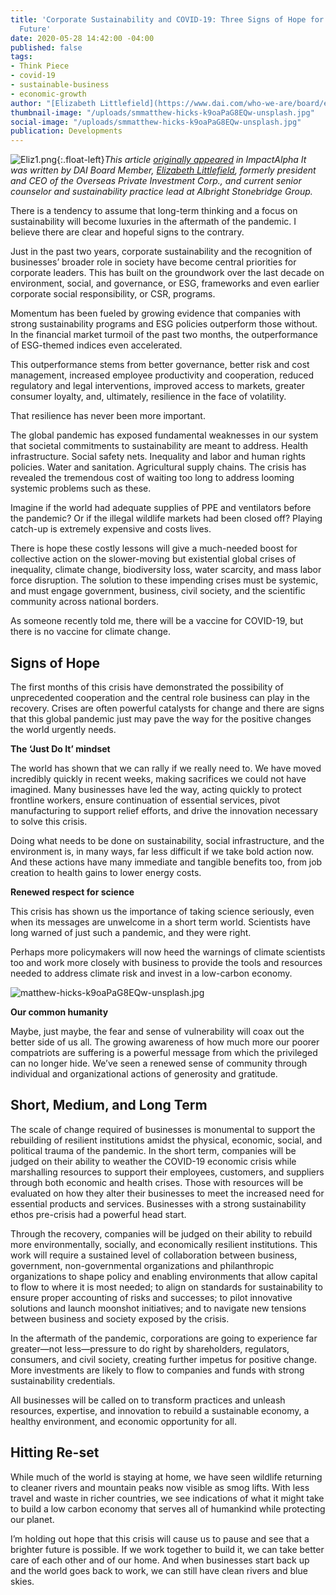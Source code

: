 ```yaml
---
title: 'Corporate Sustainability and COVID-19: Three Signs of Hope for a Brighter
  Future'
date: 2020-05-28 14:42:00 -04:00
published: false
tags:
- Think Piece
- covid-19
- sustainable-business
- economic-growth
author: "[Elizabeth Littlefield](https://www.dai.com/who-we-are/board/elizabeth-l-littlefield)"
thumbnail-image: "/uploads/smmatthew-hicks-k9oaPaG8EQw-unsplash.jpg"
social-image: "/uploads/smmatthew-hicks-k9oaPaG8EQw-unsplash.jpg"
publication: Developments
---
```


![Eliz1.png](/uploads/Eliz1.png){:.float-left}*This article [originally appeared](https://impactalpha.com/corporate-sustainability-and-covid-19-three-signs-of-hope-for-a-brighter-future/) in ImpactAlpha It was written by DAI Board Member, [Elizabeth Littlefield](https://www.dai.com/who-we-are/board/elizabeth-l-littlefield), formerly president and CEO of the Overseas Private Investment Corp., and current senior counselor and sustainability practice lead at Albright Stonebridge Group.*





There is a tendency to assume that long-term thinking and a focus on sustainability will become luxuries in the aftermath of the pandemic. I believe there are clear and hopeful signs to the contrary. 

Just in the past two years, corporate sustainability and the recognition of businesses’ broader role in society have become central priorities for corporate leaders. This has built on the groundwork over the last decade on environment, social, and governance, or ESG, frameworks and even earlier corporate social responsibility, or CSR, programs. 

Momentum has been fueled by growing evidence that companies with strong sustainability programs and ESG policies outperform those without. In the financial market turmoil of the past two months, the outperformance of ESG-themed indices even accelerated. 

This outperformance stems from better governance, better risk and cost management, increased employee productivity and cooperation, reduced regulatory and legal interventions, improved access to markets, greater consumer loyalty, and, ultimately, resilience in the face of volatility. 

That resilience has never been more important. 

The global pandemic has exposed fundamental weaknesses in our system that societal commitments to sustainability are meant to address. Health infrastructure. Social safety nets. Inequality and labor and human rights policies. Water and sanitation. Agricultural supply chains. The crisis has revealed the tremendous cost of waiting too long to address looming systemic problems such as these.

Imagine if the world had adequate supplies of PPE and ventilators before the pandemic? Or if the illegal wildlife markets had been closed off? Playing catch-up is extremely expensive and costs lives. 

There is hope these costly lessons will give a much-needed boost for collective action on the slower-moving but existential global crises of inequality, climate change, biodiversity loss, water scarcity, and mass labor force disruption. The solution to these impending crises must be systemic, and must engage government, business, civil society, and the scientific community across national borders. 

As someone recently told me, there will be a vaccine for COVID-19, but there is no vaccine for climate change. 

## Signs of Hope 
 
The first months of this crisis have demonstrated the possibility of unprecedented cooperation and the central role business can play in the recovery. Crises are often powerful catalysts for change and there are signs that this global pandemic just may pave the way for the positive changes the world urgently needs. 

**The ‘Just Do It’ mindset**

The world has shown that we can rally if we really need to. We have moved incredibly quickly in recent weeks, making sacrifices we could not have imagined. Many businesses have led the way, acting quickly to protect frontline workers, ensure continuation of essential services, pivot manufacturing to support relief efforts, and drive the innovation necessary to solve this crisis.

Doing what needs to be done on sustainability, social infrastructure, and the environment is, in many ways, far less difficult if we take bold action now. And these actions have many immediate and tangible benefits too, from job creation to health gains to lower energy costs.

**Renewed respect for science**

This crisis has shown us the importance of taking science seriously, even when its messages are unwelcome in a short term world. Scientists have long warned of just such a pandemic, and they were right.

Perhaps more policymakers will now heed the warnings of climate scientists too and work more closely with business to provide the tools and resources needed to address climate risk and invest in a low-carbon economy. 

![matthew-hicks-k9oaPaG8EQw-unsplash.jpg](/uploads/matthew-hicks-k9oaPaG8EQw-unsplash.jpg)

**Our common humanity** 

Maybe, just maybe, the fear and sense of vulnerability will coax out the better side of us all. The growing awareness of how much more our poorer compatriots are suffering is a powerful message from which the privileged can no longer hide. We’ve seen a renewed sense of community through individual and organizational actions of generosity and gratitude.

## Short, Medium, and Long Term

The scale of change required of businesses is monumental to support the rebuilding of resilient institutions amidst the physical, economic, social, and political trauma of the pandemic. In the short term, companies will be judged on their ability to weather the COVID-19 economic crisis while marshalling resources to support their employees, customers, and suppliers through both economic and health crises. Those with resources will be evaluated on how they alter their businesses to meet the increased need for essential products and services. Businesses with a strong sustainability ethos pre-crisis had a powerful head start.

Through the recovery, companies will be judged on their ability to rebuild more environmentally, socially, and economically resilient institutions. This work will require a sustained level of collaboration between business, government, non-governmental organizations and philanthropic organizations to shape policy and enabling environments that allow capital to flow to where it is most needed; to align on standards for sustainability to ensure proper accounting of risks and successes; to pilot innovative solutions and launch moonshot initiatives; and to navigate new tensions between business and society exposed by the crisis. 

In the aftermath of the pandemic, corporations are going to experience far greater—not less—pressure to do right by shareholders, regulators, consumers, and civil society, creating further impetus for positive change. More investments are likely to flow to companies and funds with strong sustainability credentials.

All businesses will be called on to transform practices and unleash resources, expertise, and innovation to rebuild a sustainable economy, a healthy environment, and economic opportunity for all.

## Hitting Re-set

While much of the world is staying at home, we have seen wildlife returning to cleaner rivers and mountain peaks now visible as smog lifts. With less travel and waste in richer countries, we see indications of what it might take to build a low carbon economy that serves all of humankind while protecting our planet. 

I’m holding out hope that this crisis will cause us to pause and see that a brighter future is possible. If we work together to build it, we can take better care of each other and of our home. And when businesses start back up and the world goes back to work, we can still have clean rivers and blue skies. 